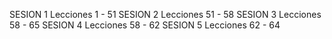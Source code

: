 SESION 1
Lecciones 1 - 51
SESION 2
Lecciones 51 - 58
SESION 3
Lecciones 58 - 65
SESION 4
Lecciones 58 - 62
SESION 5
Lecciones 62 - 64
